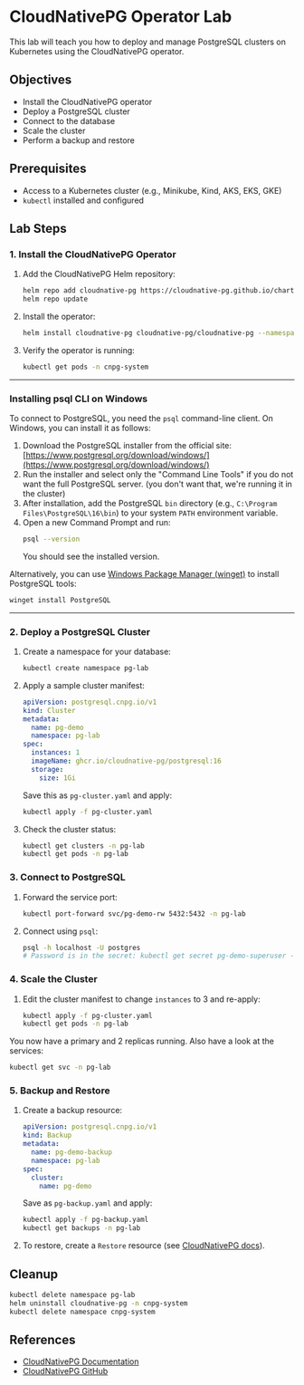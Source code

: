 # CloudNativePG Operator Lab

This lab will teach you how to deploy and manage PostgreSQL clusters on Kubernetes using the CloudNativePG operator.

## Objectives
- Install the CloudNativePG operator
- Deploy a PostgreSQL cluster
- Connect to the database
- Scale the cluster
- Perform a backup and restore

## Prerequisites
- Access to a Kubernetes cluster (e.g., Minikube, Kind, AKS, EKS, GKE)
- `kubectl` installed and configured

## Lab Steps

### 1. Install the CloudNativePG Operator

1. Add the CloudNativePG Helm repository:
   ```sh
   helm repo add cloudnative-pg https://cloudnative-pg.github.io/charts/
   helm repo update
   ```
2. Install the operator:
   ```sh
   helm install cloudnative-pg cloudnative-pg/cloudnative-pg --namespace cnpg-system --create-namespace
   ```
3. Verify the operator is running:
   ```sh
   kubectl get pods -n cnpg-system
   ```

---

### Installing psql CLI on Windows

To connect to PostgreSQL, you need the `psql` command-line client. On Windows, you can install it as follows:

1. Download the PostgreSQL installer from the official site: [https://www.postgresql.org/download/windows/](https://www.postgresql.org/download/windows/)
2. Run the installer and select only the "Command Line Tools" if you do not want the full PostgreSQL server. (you don't want that, we're running it in the cluster)
3. After installation, add the PostgreSQL `bin` directory (e.g., `C:\Program Files\PostgreSQL\16\bin`) to your system `PATH` environment variable.
4. Open a new Command Prompt and run:
    ```sh
    psql --version
    ```
    You should see the installed version.

Alternatively, you can use [Windows Package Manager (winget)](https://learn.microsoft.com/en-us/windows/package-manager/winget/) to install PostgreSQL tools:
```sh
winget install PostgreSQL
```

---

### 2. Deploy a PostgreSQL Cluster

1. Create a namespace for your database:
   ```sh
   kubectl create namespace pg-lab
   ```
2. Apply a sample cluster manifest:
   ```yaml
   apiVersion: postgresql.cnpg.io/v1
   kind: Cluster
   metadata:
     name: pg-demo
     namespace: pg-lab
   spec:
     instances: 1
     imageName: ghcr.io/cloudnative-pg/postgresql:16
     storage:
       size: 1Gi
   ```
   Save this as `pg-cluster.yaml` and apply:
   ```sh
   kubectl apply -f pg-cluster.yaml
   ```
3. Check the cluster status:
   ```sh
   kubectl get clusters -n pg-lab
   kubectl get pods -n pg-lab
   ```

### 3. Connect to PostgreSQL

1. Forward the service port:
   ```sh
   kubectl port-forward svc/pg-demo-rw 5432:5432 -n pg-lab
   ```
2. Connect using `psql`:
   ```sh
   psql -h localhost -U postgres
   # Password is in the secret: kubectl get secret pg-demo-superuser -n pg-lab -o jsonpath='{.data.password}' | base64 -d
   ```

### 4. Scale the Cluster

1. Edit the cluster manifest to change `instances` to 3 and re-apply:
   ```sh
   kubectl apply -f pg-cluster.yaml
   kubectl get pods -n pg-lab
   ```

You now have a primary and 2 replicas running. Also have a look at the services:

```sh
kubectl get svc -n pg-lab
```

### 5. Backup and Restore

1. Create a backup resource:
   ```yaml
   apiVersion: postgresql.cnpg.io/v1
   kind: Backup
   metadata:
     name: pg-demo-backup
     namespace: pg-lab
   spec:
     cluster:
       name: pg-demo
   ```
   Save as `pg-backup.yaml` and apply:
   ```sh
   kubectl apply -f pg-backup.yaml
   kubectl get backups -n pg-lab
   ```
2. To restore, create a `Restore` resource (see [CloudNativePG docs](https://cloudnative-pg.io/docs/)).

## Cleanup
```sh
kubectl delete namespace pg-lab
helm uninstall cloudnative-pg -n cnpg-system
kubectl delete namespace cnpg-system
```

## References
- [CloudNativePG Documentation](https://cloudnative-pg.io/docs/)
- [CloudNativePG GitHub](https://github.com/cloudnative-pg/cloudnative-pg)
